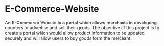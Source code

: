 # E-Commerce-Website
An E-Commerce Website is a portal which allows merchants in developing counters to advertise and sell their goods. The objective of this project is to create a portal which would allow product information to be updated securely and will allow users to buy goods form the merchant. 
